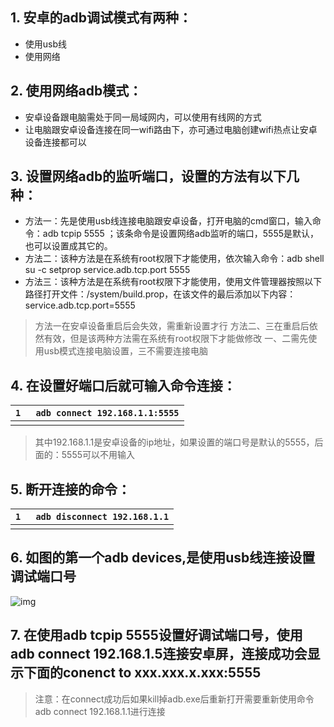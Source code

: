 ## 1. 安卓的adb调试模式有两种：

- 使用usb线
- 使用网络

## 2. 使用网络adb模式：

- 安卓设备跟电脑需处于同一局域网内，可以使用有线网的方式
- 让电脑跟安卓设备连接在同一wifi路由下，亦可通过电脑创建wifi热点让安卓设备连接都可以

## 3. 设置网络adb的监听端口，设置的方法有以下几种：

- 方法一：先是使用usb线连接电脑跟安卓设备，打开电脑的cmd窗口，输入命令：adb tcpip 5555 ；该条命令是设置网络adb监听的端口，5555是默认，也可以设置成其它的。
- 方法二：该种方法是在系统有root权限下才能使用，依次输入命令：adb shell su -c setprop service.adb.tcp.port 5555
- 方法三：该种方法是在系统有root权限下才能使用，使用文件管理器按照以下路径打开文件：/system/build.prop，在该文件的最后添加以下内容：service.adb.tcp.port=5555

> 方法一在安卓设备重启后会失效，需重新设置才行 方法二、三在重启后依然有效，但是该两种方法需在系统有root权限下才能做修改 一、二需先使用usb模式连接电脑设置，三不需要连接电脑

## 4. 在设置好端口后就可输入命令连接：

| `1 ` | `adb connect 192.168.1.1:5555` |
| ---- | ------------------------------ |
|      |                                |

> 其中192.168.1.1是安卓设备的ip地址，如果设置的端口号是默认的5555，后面的：5555可以不用输入

## 5. 断开连接的命令：

| `1 ` | `adb disconnect 192.168.1.1` |
| ---- | ---------------------------- |
|      |                              |

## 6. 如图的第一个adb devices,是使用usb线连接设置调试端口号

![img](D:\personal\CSLibrary\04_Android\imgs\adb_net_config.png)

## 7. 在使用adb tcpip 5555设置好调试端口号，使用adb connect 192.168.1.5连接安卓屏，连接成功会显示下面的conenct to xxx.xxx.x.xxx:5555

> 注意：在connect成功后如果kill掉adb.exe后重新打开需要重新使用命令adb connect 192.168.1.1进行连接
